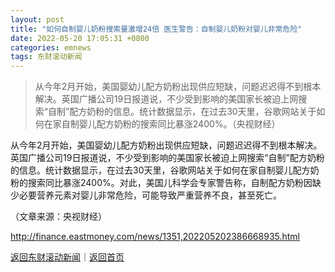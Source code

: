 ```yaml
---
layout: post
title: "如何自制婴儿奶粉搜索量激增24倍 医生警告：自制婴儿奶粉对婴儿非常危险"
date: 2022-05-20 17:05:31 +0800
categories: emnews
tags: 东财滚动新闻
---
```

> 从今年2月开始，美国婴幼儿配方奶粉出现供应短缺，问题迟迟得不到根本解决。英国广播公司19日报道说，不少受到影响的美国家长被迫上网搜索“自制”配方奶粉的信息。统计数据显示，在过去30天里，谷歌网站关于如何在家自制婴儿配方奶粉的搜索同比暴涨2400%。（央视财经）

<p>从今年2月开始，美国婴幼儿配方奶粉出现供应短缺，问题迟迟得不到根本解决。英国广播公司19日报道说，不少受到影响的美国家长被迫上网搜索“自制”配方奶粉的信息。统计数据显示，在过去30天里，谷歌网站关于如何在家自制婴儿配方奶粉的搜索同比暴涨2400%。对此，美国儿科学会专家警告称，自制配方奶粉因缺少必要营养元素对婴儿非常危险，可能导致严重营养不良，甚至死亡。</p><p class="em_media">（文章来源：央视财经）</p>

<http://finance.eastmoney.com/news/1351,202205202386668935.html>

[返回东财滚动新闻](//finews.withounder.com/emnews/)｜[返回首页](//finews.withounder.com/)